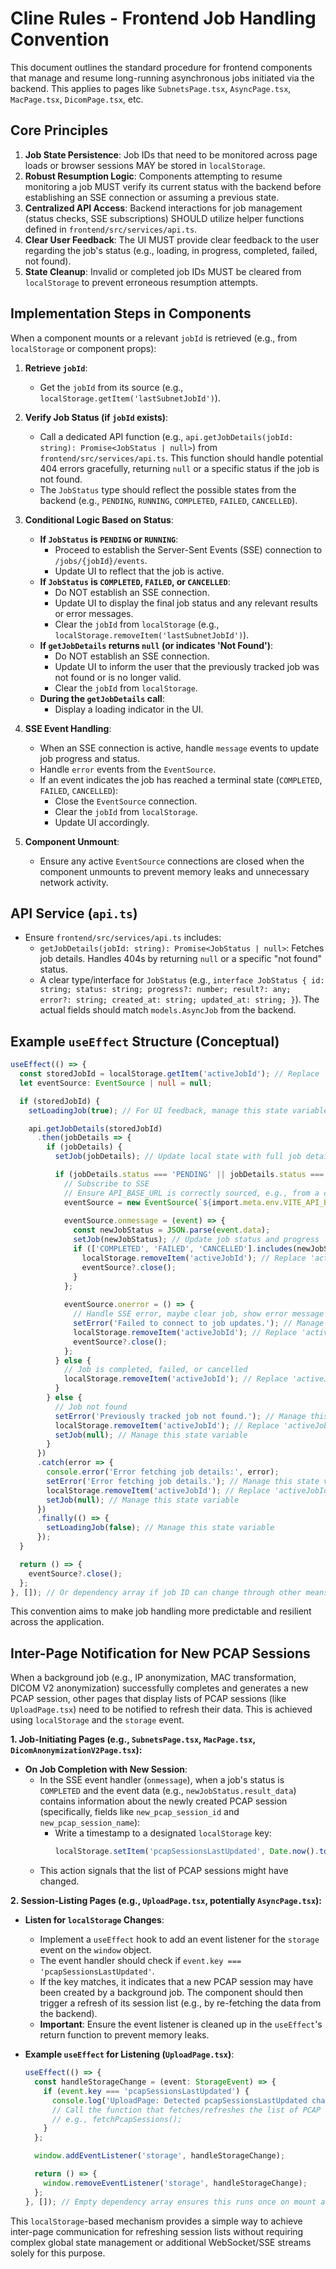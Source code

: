 # Cline Rules - Frontend Job Handling Convention

This document outlines the standard procedure for frontend components that manage and resume long-running asynchronous jobs initiated via the backend. This applies to pages like `SubnetsPage.tsx`, `AsyncPage.tsx`, `MacPage.tsx`, `DicomPage.tsx`, etc.

## Core Principles

1.  **Job State Persistence**: Job IDs that need to be monitored across page loads or browser sessions MAY be stored in `localStorage`.
2.  **Robust Resumption Logic**: Components attempting to resume monitoring a job MUST verify its current status with the backend before establishing an SSE connection or assuming a previous state.
3.  **Centralized API Access**: Backend interactions for job management (status checks, SSE subscriptions) SHOULD utilize helper functions defined in `frontend/src/services/api.ts`.
4.  **Clear User Feedback**: The UI MUST provide clear feedback to the user regarding the job's status (e.g., loading, in progress, completed, failed, not found).
5.  **State Cleanup**: Invalid or completed job IDs MUST be cleared from `localStorage` to prevent erroneous resumption attempts.

## Implementation Steps in Components

When a component mounts or a relevant `jobId` is retrieved (e.g., from `localStorage` or component props):

1.  **Retrieve `jobId`**:
    *   Get the `jobId` from its source (e.g., `localStorage.getItem('lastSubnetJobId')`).

2.  **Verify Job Status (if `jobId` exists)**:
    *   Call a dedicated API function (e.g., `api.getJobDetails(jobId: string): Promise<JobStatus | null>`) from `frontend/src/services/api.ts`. This function should handle potential 404 errors gracefully, returning `null` or a specific status if the job is not found.
    *   The `JobStatus` type should reflect the possible states from the backend (e.g., `PENDING`, `RUNNING`, `COMPLETED`, `FAILED`, `CANCELLED`).

3.  **Conditional Logic Based on Status**:
    *   **If `JobStatus` is `PENDING` or `RUNNING`**:
        *   Proceed to establish the Server-Sent Events (SSE) connection to `/jobs/{jobId}/events`.
        *   Update UI to reflect that the job is active.
    *   **If `JobStatus` is `COMPLETED`, `FAILED`, or `CANCELLED`**:
        *   Do NOT establish an SSE connection.
        *   Update UI to display the final job status and any relevant results or error messages.
        *   Clear the `jobId` from `localStorage` (e.g., `localStorage.removeItem('lastSubnetJobId')`).
    *   **If `getJobDetails` returns `null` (or indicates 'Not Found')**:
        *   Do NOT establish an SSE connection.
        *   Update UI to inform the user that the previously tracked job was not found or is no longer valid.
        *   Clear the `jobId` from `localStorage`.
    *   **During the `getJobDetails` call**:
        *   Display a loading indicator in the UI.

4.  **SSE Event Handling**:
    *   When an SSE connection is active, handle `message` events to update job progress and status.
    *   Handle `error` events from the `EventSource`.
    *   If an event indicates the job has reached a terminal state (`COMPLETED`, `FAILED`, `CANCELLED`):
        *   Close the `EventSource` connection.
        *   Clear the `jobId` from `localStorage`.
        *   Update UI accordingly.

5.  **Component Unmount**:
    *   Ensure any active `EventSource` connections are closed when the component unmounts to prevent memory leaks and unnecessary network activity.

## API Service (`api.ts`)

*   Ensure `frontend/src/services/api.ts` includes:
    *   `getJobDetails(jobId: string): Promise<JobStatus | null>`: Fetches job details. Handles 404s by returning `null` or a specific "not found" status.
    *   A clear type/interface for `JobStatus` (e.g., `interface JobStatus { id: string; status: string; progress?: number; result?: any; error?: string; created_at: string; updated_at: string; }`). The actual fields should match `models.AsyncJob` from the backend.

## Example `useEffect` Structure (Conceptual)

```typescript
useEffect(() => {
  const storedJobId = localStorage.getItem('activeJobId'); // Replace 'activeJobId' with the specific key for the page
  let eventSource: EventSource | null = null;

  if (storedJobId) {
    setLoadingJob(true); // For UI feedback, manage this state variable

    api.getJobDetails(storedJobId)
      .then(jobDetails => {
        if (jobDetails) {
          setJob(jobDetails); // Update local state with full job details, manage this state variable

          if (jobDetails.status === 'PENDING' || jobDetails.status === 'RUNNING') {
            // Subscribe to SSE
            // Ensure API_BASE_URL is correctly sourced, e.g., from a config file
            eventSource = new EventSource(`${import.meta.env.VITE_API_BASE_URL}/jobs/${storedJobId}/events`);
            
            eventSource.onmessage = (event) => {
              const newJobStatus = JSON.parse(event.data);
              setJob(newJobStatus); // Update job status and progress
              if (['COMPLETED', 'FAILED', 'CANCELLED'].includes(newJobStatus.status)) {
                localStorage.removeItem('activeJobId'); // Replace 'activeJobId'
                eventSource?.close();
              }
            };
            
            eventSource.onerror = () => {
              // Handle SSE error, maybe clear job, show error message
              setError('Failed to connect to job updates.'); // Manage this state variable
              localStorage.removeItem('activeJobId'); // Replace 'activeJobId'
              eventSource?.close();
            };
          } else {
            // Job is completed, failed, or cancelled
            localStorage.removeItem('activeJobId'); // Replace 'activeJobId'
          }
        } else {
          // Job not found
          setError('Previously tracked job not found.'); // Manage this state variable
          localStorage.removeItem('activeJobId'); // Replace 'activeJobId'
          setJob(null); // Manage this state variable
        }
      })
      .catch(error => {
        console.error('Error fetching job details:', error);
        setError('Error fetching job details.'); // Manage this state variable
        localStorage.removeItem('activeJobId'); // Replace 'activeJobId'
        setJob(null); // Manage this state variable
      })
      .finally(() => {
        setLoadingJob(false); // Manage this state variable
      });
  }

  return () => {
    eventSource?.close();
  };
}, []); // Or dependency array if job ID can change through other means, e.g. [sessionId]
```

This convention aims to make job handling more predictable and resilient across the application.

## Inter-Page Notification for New PCAP Sessions

When a background job (e.g., IP anonymization, MAC transformation, DICOM V2 anonymization) successfully completes and generates a new PCAP session, other pages that display lists of PCAP sessions (like `UploadPage.tsx`) need to be notified to refresh their data. This is achieved using `localStorage` and the `storage` event.

**1. Job-Initiating Pages (e.g., `SubnetsPage.tsx`, `MacPage.tsx`, `DicomAnonymizationV2Page.tsx`):**

*   **On Job Completion with New Session**:
    *   In the SSE event handler (`onmessage`), when a job's status is `COMPLETED` and the event data (e.g., `newJobStatus.result_data`) contains information about the newly created PCAP session (specifically, fields like `new_pcap_session_id` and `new_pcap_session_name`):
        *   Write a timestamp to a designated `localStorage` key:
            ```typescript
            localStorage.setItem('pcapSessionsLastUpdated', Date.now().toString());
            ```
    *   This action signals that the list of PCAP sessions might have changed.

**2. Session-Listing Pages (e.g., `UploadPage.tsx`, potentially `AsyncPage.tsx`):**

*   **Listen for `localStorage` Changes**:
    *   Implement a `useEffect` hook to add an event listener for the `storage` event on the `window` object.
    *   The event handler should check if `event.key === 'pcapSessionsLastUpdated'`.
    *   If the key matches, it indicates that a new PCAP session may have been created by a background job. The component should then trigger a refresh of its session list (e.g., by re-fetching the data from the backend).
    *   **Important**: Ensure the event listener is cleaned up in the `useEffect`'s return function to prevent memory leaks.

*   **Example `useEffect` for Listening (`UploadPage.tsx`)**:
    ```typescript
    useEffect(() => {
      const handleStorageChange = (event: StorageEvent) => {
        if (event.key === 'pcapSessionsLastUpdated') {
          console.log('UploadPage: Detected pcapSessionsLastUpdated change, refreshing sessions...');
          // Call the function that fetches/refreshes the list of PCAP sessions
          // e.g., fetchPcapSessions(); 
        }
      };

      window.addEventListener('storage', handleStorageChange);

      return () => {
        window.removeEventListener('storage', handleStorageChange);
      };
    }, []); // Empty dependency array ensures this runs once on mount and cleans up on unmount
    ```

This `localStorage`-based mechanism provides a simple way to achieve inter-page communication for refreshing session lists without requiring complex global state management or additional WebSocket/SSE streams solely for this purpose.
